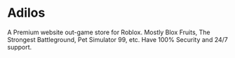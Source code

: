 # Adilos
A Premium website out-game store for Roblox. Mostly Blox Fruits, The Strongest Battleground, Pet Simulator 99, etc. Have 100% Security and 24/7 support. 
